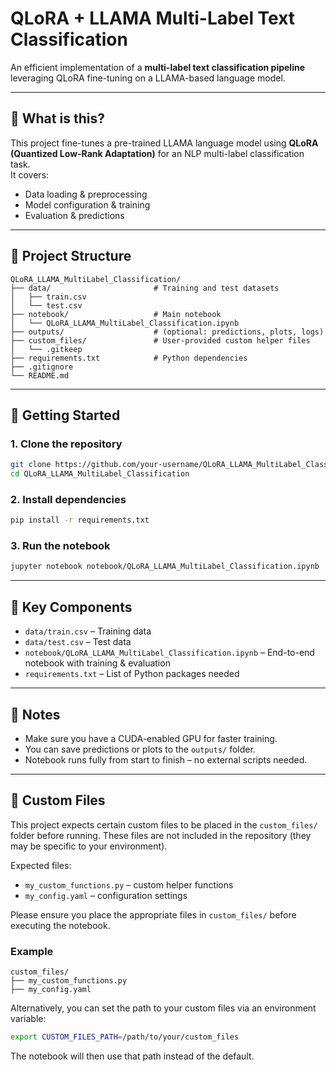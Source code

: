 # QLoRA + LLAMA Multi-Label Text Classification

An efficient implementation of a **multi-label text classification pipeline** leveraging QLoRA fine-tuning on a LLAMA-based language model.

---

## 📝 What is this?

This project fine-tunes a pre-trained LLAMA language model using **QLoRA (Quantized Low-Rank Adaptation)** for an NLP multi-label classification task.  
It covers:
- Data loading & preprocessing
- Model configuration & training
- Evaluation & predictions

---

## 📁 Project Structure

```
QLoRA_LLAMA_MultiLabel_Classification/
├── data/                       # Training and test datasets
│   ├── train.csv
│   └── test.csv
├── notebook/                   # Main notebook
│   └── QLoRA_LLAMA_MultiLabel_Classification.ipynb
├── outputs/                    # (optional: predictions, plots, logs)
├── custom_files/               # User-provided custom helper files
│   └── .gitkeep
├── requirements.txt            # Python dependencies
├── .gitignore
└── README.md
```

---

## 🚀 Getting Started

### 1. Clone the repository
```bash
git clone https://github.com/your-username/QLoRA_LLAMA_MultiLabel_Classification.git
cd QLoRA_LLAMA_MultiLabel_Classification
```

### 2. Install dependencies
```bash
pip install -r requirements.txt
```

### 3. Run the notebook
```bash
jupyter notebook notebook/QLoRA_LLAMA_MultiLabel_Classification.ipynb
```

---

## 🔷 Key Components

- `data/train.csv` – Training data
- `data/test.csv` – Test data
- `notebook/QLoRA_LLAMA_MultiLabel_Classification.ipynb` – End-to-end notebook with training & evaluation
- `requirements.txt` – List of Python packages needed

---

## 📌 Notes

- Make sure you have a CUDA-enabled GPU for faster training.
- You can save predictions or plots to the `outputs/` folder.
- Notebook runs fully from start to finish – no external scripts needed.

---

## 🔷 Custom Files

This project expects certain custom files to be placed in the `custom_files/` folder before running. These files are not included in the repository (they may be specific to your environment).

Expected files:
- `my_custom_functions.py` – custom helper functions
- `my_config.yaml` – configuration settings

Please ensure you place the appropriate files in `custom_files/` before executing the notebook.

### Example
```
custom_files/
├── my_custom_functions.py
├── my_config.yaml
```

Alternatively, you can set the path to your custom files via an environment variable:
```bash
export CUSTOM_FILES_PATH=/path/to/your/custom_files
```
The notebook will then use that path instead of the default.